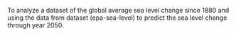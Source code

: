 To analyze a dataset of the global average sea level change since 1880 and using the data from dataset (epa-sea-level) to predict the sea level change through year 2050.
